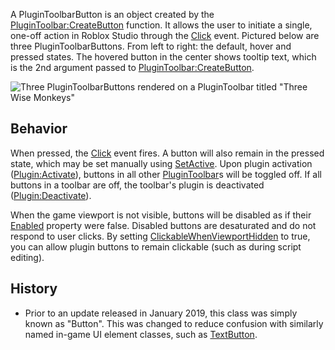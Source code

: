 A PluginToolbarButton is an object created by the [PluginToolbar:CreateButton](https://create.roblox.com/docs/reference/engine/classes/PluginToolbar#CreateButton)
function. It allows the user to initiate a single, one-off action in Roblox
Studio through the [Click](https://create.roblox.com/docs/reference/engine/classes/PluginToolbarButton#Click) event. Pictured below are
three PluginToolbarButtons. From left to right: the default, hover and pressed
states. The hovered button in the center shows tooltip text, which is the 2nd
argument passed to [PluginToolbar:CreateButton](https://create.roblox.com/docs/reference/engine/classes/PluginToolbar#CreateButton).

![Three PluginToolbarButtons rendered on a PluginToolbar titled "Three Wise Monkeys"][1]

## Behavior

When pressed, the [Click](https://create.roblox.com/docs/reference/engine/classes/PluginToolbarButton#Click) event fires. A button will
also remain in the pressed state, which may be set manually using
[SetActive](https://create.roblox.com/docs/reference/engine/classes/PluginToolbarButton#SetActive). Upon plugin activation
([Plugin:Activate](https://create.roblox.com/docs/reference/engine/classes/Plugin#Activate)), buttons in all other [PluginToolbar](https://create.roblox.com/docs/reference/engine/classes/PluginToolbar)s will be toggled
off. If all buttons in a toolbar are off, the toolbar's plugin is deactivated
([Plugin:Deactivate](https://create.roblox.com/docs/reference/engine/classes/Plugin#Deactivate)).

When the game viewport is not visible, buttons will be disabled as if their
[Enabled](https://create.roblox.com/docs/reference/engine/classes/PluginToolbarButton#Enabled) property were false. Disabled buttons
are desaturated and do not respond to user clicks. By setting
[ClickableWhenViewportHidden](https://create.roblox.com/docs/reference/engine/classes/PluginToolbarButton#ClickableWhenViewportHidden)
to true, you can allow plugin buttons to remain clickable (such as during
script editing).

## History

- Prior to an update released in January 2019, this class was simply known as
  "Button". This was changed to reduce confusion with similarly named in-game
  UI element classes, such as [TextButton](https://create.roblox.com/docs/reference/engine/classes/TextButton).

  [1]: https://prod.docsiteassets.roblox.com/assets/blt3d234c03ebdc6750/PluginToolbarButton-light.png